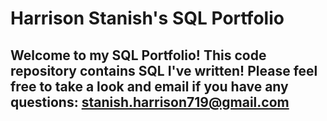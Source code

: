 # Harrison Stanish's SQL Portfolio

## Welcome to my SQL Portfolio! This code repository contains SQL I've written! Please feel free to take a look and email if you have any questions: stanish.harrison719@gmail.com
